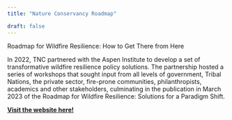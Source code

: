 ```yaml
---
title: "Nature Conservancy Roadmap"

draft: false
---
```


Roadmap for Wildfire Resilience: How to Get There from Here

In 2022, TNC partnered with the Aspen Institute to develop a set of transformative wildfire resilience policy solutions. The partnership hosted a series of workshops that sought input from all levels of government, Tribal Nations, the private sector, fire-prone communities, philanthropists, academics and other stakeholders, culminating in the publication in March 2023 of the Roadmap for Wildfire Resilience: Solutions for a Paradigm Shift.

[**Visit the website here!**](https://www.nature.org/content/dam/tnc/nature/en/documents/Wildfire_Resilience_Roadmap.pdf)





